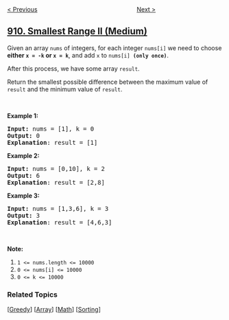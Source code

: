 <!--|This file generated by command(leetcode description); DO NOT EDIT.    |-->
<!--+----------------------------------------------------------------------+-->
<!--|@author    openset <openset.wang@gmail.com>                           |-->
<!--|@link      https://github.com/openset                                 |-->
<!--|@home      https://github.com/openset/leetcode                        |-->
<!--+----------------------------------------------------------------------+-->

[< Previous](../snakes-and-ladders "Snakes and Ladders")
　　　　　　　　　　　　　　　　
[Next >](../online-election "Online Election")

## [910. Smallest Range II (Medium)](https://leetcode.com/problems/smallest-range-ii "最小差值 II")

<p>Given an array <code>nums</code> of integers, for each integer <code>nums[i]</code> we need to choose <strong>either&nbsp;<code>x = -k</code>&nbsp;or <code>x = k</code></strong>, and add <code>x</code> to <code>nums[i] <strong>(only once)</strong></code>.</p>

<p>After this process, we have some array <code>result</code>.</p>

<p>Return the smallest possible difference between the maximum value of <code>result</code>&nbsp;and the minimum value of <code>result</code>.</p>

<p>&nbsp;</p>

<ol>
</ol>

<div>
<p><strong>Example 1:</strong></p>

<pre>
<strong>Input: </strong>nums = <span id="example-input-1-1">[1]</span>, k = <span id="example-input-1-2">0</span>
<strong>Output: </strong><span id="example-output-1">0</span>
<span><strong>Explanation</strong>: result = [1]</span>
</pre>

<div>
<p><strong>Example 2:</strong></p>

<pre>
<strong>Input: </strong>nums = <span id="example-input-2-1">[0,10]</span>, k = <span id="example-input-2-2">2</span>
<strong>Output: </strong><span id="example-output-2">6
</span><span><strong>Explanation</strong>: result = [2,8]</span>
</pre>

<div>
<p><strong>Example 3:</strong></p>

<pre>
<strong>Input: </strong>nums = <span id="example-input-3-1">[1,3,6]</span>, k = <span id="example-input-3-2">3</span>
<strong>Output: </strong><span id="example-output-3">3</span>
<span><strong>Explanation</strong>: result = [4,6,3]</span>
</pre>

<p>&nbsp;</p>

<p><strong>Note:</strong></p>

<ol>
	<li><code>1 &lt;= nums.length &lt;= 10000</code></li>
	<li><code>0 &lt;= nums[i] &lt;= 10000</code></li>
	<li><code>0 &lt;= k &lt;= 10000</code></li>
</ol>
</div>
</div>
</div>

### Related Topics
  [[Greedy](../../tag/greedy/README.md)]
  [[Array](../../tag/array/README.md)]
  [[Math](../../tag/math/README.md)]
  [[Sorting](../../tag/sorting/README.md)]
